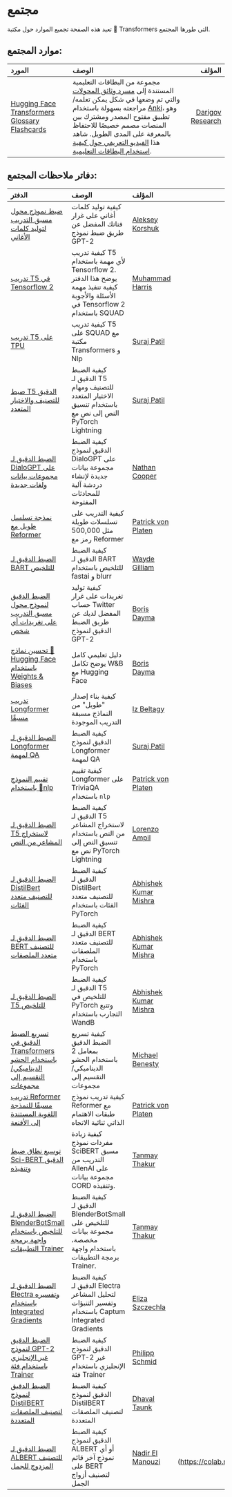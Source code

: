 # مجتمع

تعيد هذه الصفحة تجميع الموارد حول مكتبة 🤗 Transformers التي طورها المجتمع.

## موارد المجتمع:

| المورد | الوصف | المؤلف |
|:----------|:-------------|------:|
| [Hugging Face Transformers Glossary Flashcards](https://www.darigovresearch.com/huggingface-transformers-glossary-flashcards) | مجموعة من البطاقات التعليمية المستندة إلى [مسرد وثائق المحولات](glossary) والتي تم وضعها في شكل يمكن تعلمه/مراجعته بسهولة باستخدام [Anki](https://apps.ankiweb.net/)، وهو تطبيق مفتوح المصدر ومشترك بين المنصات مصمم خصيصًا للاحتفاظ بالمعرفة على المدى الطويل. شاهد هذا [الفيديو التعريفي حول كيفية استخدام البطاقات التعليمية](https://www.youtube.com/watch?v=Dji_h7PILrw). | [Darigov Research](https://www.darigovresearch.com/) |

## دفاتر ملاحظات المجتمع:
| الدفتر | الوصف | المؤلف | |
|:----------|:-------------|:-------------|------:|
| [ضبط نموذج محول مسبق التدريب لتوليد كلمات الأغاني](https://github.com/AlekseyKorshuk/huggingartists) | كيفية توليد كلمات أغاني على غرار فنانك المفضل عن طريق ضبط نموذج GPT-2 | [Aleksey Korshuk](https://github.com/AlekseyKorshuk) | [![افتح في Colab](https://colab.research.google.com/assets/colab-badge.svg)](https://colab.research.google.com/github/AlekseyKorshuk/huggingartists/blob/master/huggingartists-demo.ipynb) |
| [تدريب T5 في Tensorflow 2](https://github.com/snapthat/TF-T5-text-to-text) | كيفية تدريب T5 لأي مهمة باستخدام Tensorflow 2. يوضح هذا الدفتر كيفية تنفيذ مهمة الأسئلة والأجوبة في Tensorflow 2 باستخدام SQUAD | [Muhammad Harris](https://github.com/HarrisDePerceptron) | [![افتح في Colab](https://colab.research.google.com/assets/colab-badge.svg)](https://colab.research.google.com/github/snapthat/TF-T5-text-to-text/blob/master/snapthatT5/notebooks/TF-T5-Datasets%20Training.ipynb) |
| [تدريب T5 على TPU](https://github.com/patil-suraj/exploring-T5/blob/master/T5_on_TPU.ipynb)  | كيفية تدريب T5 على SQUAD مع مكتبة Transformers و Nlp | [Suraj Patil](https://github.com/patil-suraj) | [![افتح في Colab](https://colab.research.google.com/assets/colab-badge.svg)](https://colab.research.google.com/github/patil-suraj/exploring-T5/blob/master/T5_on_TPU.ipynb#scrollTo=QLGiFCDqvuil) |
| [ضبط T5 الدقيق للتصنيف والاختيار المتعدد](https://github.com/patil-suraj/exploring-T5/blob/master/t5_fine_tuning.ipynb)  | كيفية الضبط الدقيق لـ T5 للتصنيف ومهام الاختيار المتعدد باستخدام تنسيق النص إلى نص مع PyTorch Lightning | [Suraj Patil](https://github.com/patil-suraj) | [![افتح في Colab](https://colab.research.google.com/assets/colab-badge.svg)](https://colab.research.google.com/github/patil-suraj/exploring-T5/blob/master/t5_fine_tuning.ipynb) |
| [الضبط الدقيق لـ DialoGPT على مجموعات بيانات ولغات جديدة](https://github.com/ncoop57/i-am-a-nerd/blob/master/_notebooks/2020-05-12-chatbot-part-1.ipynb)  | كيفية الضبط الدقيق لنموذج DialoGPT على مجموعة بيانات جديدة لإنشاء دردشة آلية للمحادثات المفتوحة | [Nathan Cooper](https://github.com/ncoop57) | [![افتح في Colab](https://colab.research.google.com/assets/colab-badge.svg)](https://colab.research.google.com/github/ncoop57/i-am-a-nerd/blob/master/_notebooks/2020-05-12-chatbot-part-1.ipynb) |
| [نمذجة تسلسل طويل مع Reformer](https://github.com/patrickvonplaten/notebooks/blob/master/PyTorch_Reformer.ipynb)  | كيفية التدريب على تسلسلات طويلة مثل 500,000 رمز مع Reformer | [Patrick von Platen](https://github.com/patrickvonplaten) | [![افتح في Colab](https://colab.research.google.com/assets/colab-badge.svg)](https://colab.research.google.com/github/patrickvonplaten/notebooks/blob/master/PyTorch_Reformer.ipynb)  |
| [الضبط الدقيق لـ BART للتلخيص](https://github.com/ohmeow/ohmeow_website/blob/master/posts/2021-05-25-mbart-sequence-classification-with-blurr.ipynb) | كيفية الضبط الدقيق لـ BART للتلخيص باستخدام fastai و blurr | [Wayde Gilliam](https://ohmeow.com/) | [![افتح في Colab](https://colab.research.google.com/assets/colab-badge.svg)](https://colab.research.google.com/github/ohmeow/ohmeow_website/blob/master/posts/2021-05-25-mbart-sequence-classification-with-blurr.ipynb) |
| [الضبط الدقيق لنموذج محول مسبق التدريب على تغريدات أي شخص](https://colab.research.google.com/github/borisdayma/huggingtweets/blob/master/huggingtweets-demo.ipynb) | كيفية توليد تغريدات على غرار حساب Twitter المفضل لديك عن طريق الضبط الدقيق لنموذج GPT-2 | [Boris Dayma](https://github.com/borisdayma) | [![افتح في Colab](https://colab.research.google.com/assets/colab-badge.svg)](https://colab.research.google.com/github/borisdayma/huggingtweets/blob/master/huggingtweets-demo.ipynb) |
| [تحسين نماذج 🤗 Hugging Face باستخدام Weights & Biases](https://colab.research.google.com/github/wandb/examples/blob/master/colabs/huggingface/Optimize_Hugging_Face_models_with_Weights_%26_Biases.ipynb) | دليل تعليمي كامل يوضح تكامل W&B مع Hugging Face | [Boris Dayma](https://github.com/borisdayma) | [![افتح في Colab](https://colab.research.google.com/assets/colab-badge.svg)](https://colab.research.google.com/github/wandb/examples/blob/master/colabs/huggingface/Optimize_Hugging_Face_models_with_Weights_%26_Biases.ipynb) |
| [تدريب Longformer مسبقًا](https://github.com/allenai/longformer/blob/master/scripts/convert_model_to_long.ipynb)  | كيفية بناء إصدار "طويل" من النماذج مسبقة التدريب الموجودة | [Iz Beltagy](https://beltagy.net) | [![افتح في Colab](https://colab.research.google.com/assets/colab-badge.svg)](https://colab.research.google.com/github/allenai/longformer/blob/master/scripts/convert_model_to_long.ipynb) |
| [الضبط الدقيق لـ Longformer لمهمة QA](https://github.com/patil-suraj/Notebooks/blob/master/longformer_qa_training.ipynb) | كيفية الضبط الدقيق لنموذج Longformer لمهمة QA | [Suraj Patil](https://github.com/patil-suraj) | [![افتح في Colab](https://colab.research.google.com/assets/colab-badge.svg)](https://colab.research.google.com/github/patil-suraj/Notebooks/blob/master/longformer_qa_training.ipynb) |
| [تقييم النموذج باستخدام 🤗nlp](https://github.com/patrickvonplaten/notebooks/blob/master/How_to_evaluate_Longformer_on_TriviaQA_using_NLP.ipynb) | كيفية تقييم Longformer على TriviaQA باستخدام `nlp` | [Patrick von Platen](https://github.com/patrickvonplaten) | [![افتح في Colab](https://colab.research.google.com/drive/1m7eTGlPmLRgoPkkA7rkhQdZ9ydpmsdLE?usp=sharing) |
| [الضبط الدقيق لـ T5 لاستخراج المشاعر من النص](https://github.com/enzoampil/t5-intro/blob/master/t5_qa_training_pytorch_span_extraction.ipynb)  | كيفية الضبط الدقيق لـ T5 لاستخراج المشاعر من النص باستخدام تنسيق النص إلى نص مع PyTorch Lightning | [Lorenzo Ampil](https://github.com/enzoampil) | [![افتح في Colab](https://colab.research.google.com/assets/colab-badge.svg)](https://colab.research.google.com/github/enzoampil/t5-intro/blob/master/t5_qa_training_pytorch_span_extraction.ipynb) |
| [الضبط الدقيق لـ DistilBert للتصنيف متعدد الفئات](https://github.com/abhimishra91/transformers-tutorials/blob/master/transformers_multiclass_classification.ipynb) | كيفية الضبط الدقيق لـ DistilBert للتصنيف متعدد الفئات باستخدام PyTorch | [Abhishek Kumar Mishra](https://github.com/abhimishra91) | [![افتح في Colab](https://colab.research.google.com/assets/colab-badge.svg)](https://colab.research.google.com/github/abhimishra91/transformers-tutorials/blob/master/transformers_multiclass_classification.ipynb)|
|[الضبط الدقيق لـ BERT للتصنيف متعدد الملصقات](https://github.com/abhimishra91/transformers-tutorials/blob/master/transformers_multi_label_classification.ipynb)|كيفية الضبط الدقيق لـ BERT للتصنيف متعدد الملصقات باستخدام PyTorch|[Abhishek Kumar Mishra](https://github.com/abhimishra91) |[![افتح في Colab](https://colab.research.google.com/assets/colab-badge.svg)](https://colab.research.google.com/github/abhimishra91/transformers-tutorials/blob/master/transformers_multi_label_classification.ipynb)|
|[الضبط الدقيق لـ T5 للتلخيص](https://github.com/abhimishra91/transformers-tutorials/blob/master/transformers_summarization_wandb.ipynb)|كيفية الضبط الدقيق لـ T5 للتلخيص في PyTorch وتتبع التجارب باستخدام WandB|[Abhishek Kumar Mishra](https://github.com/abhimishra91) |[![افتح في Colab](https://colab.research.google.com/assets/colab-badge.svg)](https://colab.research.google.com/github/abhimishra91/transformers-tutorials/blob/master/transformers_summarization_wandb.ipynb)|
|[تسريع الضبط الدقيق في Transformers باستخدام الحشو الديناميكي/التقسيم إلى مجموعات](https://github.com/ELS-RD/transformers-notebook/blob/master/Divide_Hugging_Face_Transformers_training_time_by_2_or_more.ipynb)|كيفية تسريع الضبط الدقيق بمعامل 2 باستخدام الحشو الديناميكي/التقسيم إلى مجموعات|[Michael Benesty](https://github.com/pommedeterresautee) |[![افتح في Colab](https://colab.research.google.com/assets/colab-badge.svg)](https://colab.research.google.com/drive/1CBfRU1zbfu7-ijiOqAAQUA-RJaxfcJoO?usp=sharing)|
|[تدريب Reformer مسبقًا للنمذجة اللغوية المستندة إلى الأقنعة](https://github.com/patrickvonplaten/notebooks/blob/master/Reformer_For_Masked_LM.ipynb)| كيفية تدريب نموذج Reformer مع طبقات الاهتمام الذاتي ثنائية الاتجاه | [Patrick von Platen](https://github.com/patrickvonplaten) | [![افتح في Colab](https://colab.research.google.com/assets/colab-badge.svg)](https://colab.research.google.com/drive/1tzzh0i8PgDQGV3SMFUGxM7_gGae3K-uW?usp=sharing)|
|[توسيع نطاق ضبط Sci-BERT الدقيق وتنفيذه](https://github.com/lordtt13/word-embeddings/blob/master/COVID-19%20Research%20Data/COVID-SciBERT.ipynb)| كيفية زيادة مفردات نموذج SciBERT مسبق التدريب من AllenAI على مجموعة بيانات CORD وتنفيذه. | [Tanmay Thakur](https://github.com/lordtt13) | [![افتح في Colab](https://colab.research.google.com/assets/colab-badge.svg)](https://colab.research.google.com/drive/1rqAR40goxbAfez1xvF3hBJphSCsvXmh8)|
|[الضبط الدقيق لـ BlenderBotSmall للتلخيص باستخدام واجهة برمجة التطبيقات Trainer](https://github.com/lordtt13/transformers-experiments/blob/master/Custom%20Tasks/fine-tune-blenderbot_small-for-summarization.ipynb)| كيفية الضبط الدقيق لـ BlenderBotSmall للتلخيص على مجموعة بيانات مخصصة، باستخدام واجهة برمجة التطبيقات Trainer. | [Tanmay Thakur](https://github.com/lordtt13) | [![افتح في Colab](https://colab.research.google.com/assets/colab-badge.svg)](https://colab.research.google.com/drive/19Wmupuls7mykSGyRN_Qo6lPQhgp56ymq?usp=sharing)|
|[الضبط الدقيق لـ Electra وتفسيره باستخدام Integrated Gradients](https://github.com/elsanns/xai-nlp-notebooks/blob/master/electra_fine_tune_interpret_captum_ig.ipynb) | كيفية الضبط الدقيق لـ Electra لتحليل المشاعر وتفسير التنبؤات باستخدام Captum Integrated Gradients | [Eliza Szczechla](https://elsanns.github.io) | [![افتح في Colab](https://colab.research.google.com/assets/colab-badge.svg)](https://colab.research.google.com/github/elsanns/xai-nlp-notebooks/blob/master/electra_fine_tune_interpret_captum_ig.ipynb)|
|[الضبط الدقيق لنموذج GPT-2 غير الإنجليزي باستخدام فئة Trainer](https://github.com/philschmid/fine-tune-GPT-2/blob/master/Fine_tune_a_non_English_GPT_2_Model_with_Huggingface.ipynb) | كيفية الضبط الدقيق لنموذج GPT-2 غير الإنجليزي باستخدام فئة Trainer | [Philipp Schmid](https://www.philschmid.de) | [![افتح في Colab](https://colab.research.google.com/assets/colab-badge.svg)](https://colab.research.google.com/github/philschmid/fine-tune-GPT-2/blob/master/Fine_tune_a_non_English_GPT_2_Model_with_Huggingface.ipynb)|
|[الضبط الدقيق لنموذج DistilBERT لتصنيف الملصقات المتعددة](https://github.com/DhavalTaunk08/Transformers_scripts/blob/master/Transformers_multilabel_distilbert.ipynb) | كيفية الضبط الدقيق لنموذج DistilBERT لتصنيف الملصقات المتعددة | [Dhaval Taunk](https://github.com/DhavalTaunk08) | [![افتح في Colab](https://colab.research.google.com/assets/colab-badge.svg)](https://colab.research.google.com/github/DhavalTaunk08/Transformers_scripts/blob/master/Transformers_multilabel_distilbert.ipynb)|
|[الضبط الدقيق لـ ALBERT للتصنيف المزدوج للجمل](https://github.com/NadirEM/nlp-notebooks/blob/master/Fine_tune_ALBERT_sentence_pair_classification.ipynb) | كيفية الضبط الدقيق لنموذج ALBERT أو أي نموذج آخر قائم على BERT لتصنيف أزواج الجمل | [Nadir El Manouzi](https://github.com/NadirEM) | [![افتح في Colab](https://colab.research.google.com/assets/colab-badge.svg)](https://colab.research.google.com/github/NadirEM